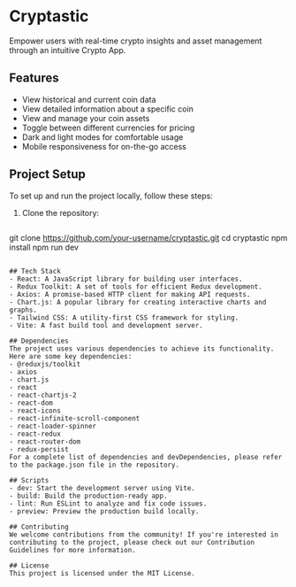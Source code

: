 # Cryptastic

Empower users with real-time crypto insights and asset management through an intuitive Crypto App.

## Features

- View historical and current coin data
- View detailed information about a specific coin
- View and manage your coin assets
- Toggle between different currencies for pricing
- Dark and light modes for comfortable usage
- Mobile responsiveness for on-the-go access

## Project Setup

To set up and run the project locally, follow these steps:

1. Clone the repository:
   ```bash
git clone https://github.com/your-username/cryptastic.git
cd cryptastic
npm install
npm run dev
```

## Tech Stack
- React: A JavaScript library for building user interfaces.
- Redux Toolkit: A set of tools for efficient Redux development.
- Axios: A promise-based HTTP client for making API requests.
- Chart.js: A popular library for creating interactive charts and graphs.
- Tailwind CSS: A utility-first CSS framework for styling.
- Vite: A fast build tool and development server.

## Dependencies
The project uses various dependencies to achieve its functionality. Here are some key dependencies:
- @reduxjs/toolkit
- axios
- chart.js
- react
- react-chartjs-2
- react-dom
- react-icons
- react-infinite-scroll-component
- react-loader-spinner
- react-redux
- react-router-dom
- redux-persist
For a complete list of dependencies and devDependencies, please refer to the package.json file in the repository.

## Scripts
- dev: Start the development server using Vite.
- build: Build the production-ready app.
- lint: Run ESLint to analyze and fix code issues.
- preview: Preview the production build locally.

## Contributing
We welcome contributions from the community! If you're interested in contributing to the project, please check out our Contribution Guidelines for more information.

## License
This project is licensed under the MIT License.


